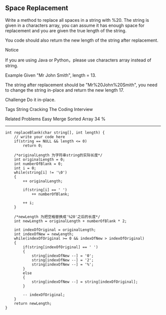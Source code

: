 ## Space Replacement  ##

Write a method to replace all spaces in a string with %20. The string is given in a characters array, you can assume it has enough space for replacement and you are given the true length of the string.

You code should also return the new length of the string after replacement.

 Notice

If you are using Java or Python，please use characters array instead of string.

Example
Given "Mr John Smith", length = 13.

The string after replacement should be "Mr%20John%20Smith", you need to change the string in-place and return the new length 17.

Challenge 
Do it in-place.

Tags 
String Cracking The Coding Interview

Related Problems 
Easy Merge Sorted Array 34 %

----------
    int replaceBlank(char string[], int length) {
        // write your code here
        if(string == NULL && length <= 0)
            return 0;

        /*originalLength 为字符串string的实际长度*/
        int originalLength = 0;
        int numberOfBlank = 0;
        int i = 0;
        while(string[i] != '\0')
        {
            ++ originalLength;
    
            if(string[i] == ' ')
                ++ numberOfBlank;
    
            ++ i;
        }

        /*newLength 为把空格替换成'%20'之后的长度*/
        int newLength = originalLength + numberOfBlank * 2;

        int indexOfOriginal = originalLength;
        int indexOfNew = newLength;
        while(indexOfOriginal >= 0 && indexOfNew > indexOfOriginal)
        {
            if(string[indexOfOriginal] == ' ')
            {
                string[indexOfNew --] = '0';
                string[indexOfNew --] = '2';
                string[indexOfNew --] = '%';
            }
            else
            {
                string[indexOfNew --] = string[indexOfOriginal];
            }
    
            -- indexOfOriginal;
        }
        return newLength;
    }